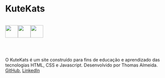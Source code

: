 # KuteKats

<br>
<div style="display: flex"><img src="https://cdn.jsdelivr.net/gh/devicons/devicon/icons/html5/html5-original-wordmark.svg" width="40" height="40" /><img src="https://cdn.jsdelivr.net/gh/devicons/devicon/icons/javascript/javascript-original.svg" width="40" height="40" /><img src="https://cdn.jsdelivr.net/gh/devicons/devicon/icons/css3/css3-original-wordmark.svg" width="40" height="40" /></div>

<br><br>

O KuteKats é um site construído para fins de educação e aprendizado das tecnologias HTML, CSS e Javascript.
Desenvolvido por Thomas Almeida.
<a href="https://github.com/tgo-mas">GitHub</a>, <a href="https://www.linkedin.com/in/thomasalmeid">LinkedIn</a>
<br>
          
